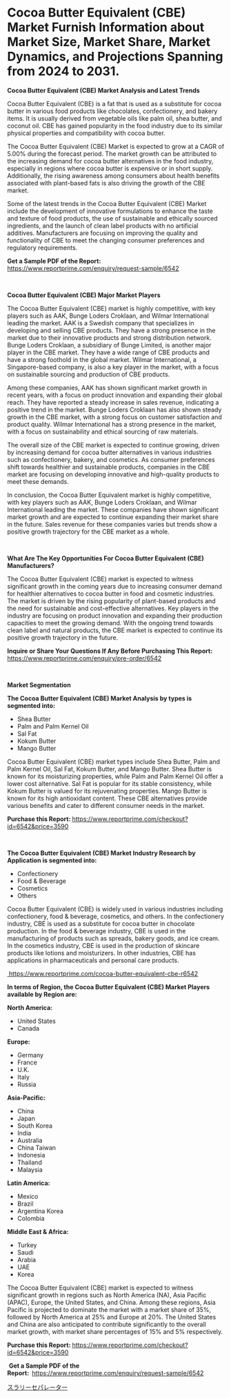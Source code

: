 <p><h1>Cocoa Butter Equivalent (CBE) Market Furnish Information about Market Size, Market Share, Market Dynamics, and Projections Spanning from 2024 to 2031.</h1></p><p><strong>Cocoa Butter Equivalent (CBE) Market Analysis and Latest Trends</strong></p>
<p><p>Cocoa Butter Equivalent (CBE) is a fat that is used as a substitute for cocoa butter in various food products like chocolates, confectionery, and bakery items. It is usually derived from vegetable oils like palm oil, shea butter, and coconut oil. CBE has gained popularity in the food industry due to its similar physical properties and compatibility with cocoa butter.</p><p>The Cocoa Butter Equivalent (CBE) Market is expected to grow at a CAGR of 5.00% during the forecast period. The market growth can be attributed to the increasing demand for cocoa butter alternatives in the food industry, especially in regions where cocoa butter is expensive or in short supply. Additionally, the rising awareness among consumers about health benefits associated with plant-based fats is also driving the growth of the CBE market.</p><p>Some of the latest trends in the Cocoa Butter Equivalent (CBE) Market include the development of innovative formulations to enhance the taste and texture of food products, the use of sustainable and ethically sourced ingredients, and the launch of clean label products with no artificial additives. Manufacturers are focusing on improving the quality and functionality of CBE to meet the changing consumer preferences and regulatory requirements.</p></p>
<p><strong>Get a Sample PDF of the Report:&nbsp;</strong> <a href="https://www.reportprime.com/enquiry/request-sample/6542">https://www.reportprime.com/enquiry/request-sample/6542</a></p>
<p>&nbsp;</p>
<p><strong>Cocoa Butter Equivalent (CBE) Major Market Players</strong></p>
<p><p>The Cocoa Butter Equivalent (CBE) market is highly competitive, with key players such as AAK, Bunge Loders Croklaan, and Wilmar International leading the market. AAK is a Swedish company that specializes in developing and selling CBE products. They have a strong presence in the market due to their innovative products and strong distribution network. Bunge Loders Croklaan, a subsidiary of Bunge Limited, is another major player in the CBE market. They have a wide range of CBE products and have a strong foothold in the global market. Wilmar International, a Singapore-based company, is also a key player in the market, with a focus on sustainable sourcing and production of CBE products.</p><p>Among these companies, AAK has shown significant market growth in recent years, with a focus on product innovation and expanding their global reach. They have reported a steady increase in sales revenue, indicating a positive trend in the market. Bunge Loders Croklaan has also shown steady growth in the CBE market, with a strong focus on customer satisfaction and product quality. Wilmar International has a strong presence in the market, with a focus on sustainability and ethical sourcing of raw materials.</p><p>The overall size of the CBE market is expected to continue growing, driven by increasing demand for cocoa butter alternatives in various industries such as confectionery, bakery, and cosmetics. As consumer preferences shift towards healthier and sustainable products, companies in the CBE market are focusing on developing innovative and high-quality products to meet these demands.</p><p>In conclusion, the Cocoa Butter Equivalent market is highly competitive, with key players such as AAK, Bunge Loders Croklaan, and Wilmar International leading the market. These companies have shown significant market growth and are expected to continue expanding their market share in the future. Sales revenue for these companies varies but trends show a positive growth trajectory for the CBE market as a whole.</p></p>
<p>&nbsp;</p>
<p><strong>What Are The Key Opportunities For Cocoa Butter Equivalent (CBE) Manufacturers?</strong></p>
<p><p>The Cocoa Butter Equivalent (CBE) market is expected to witness significant growth in the coming years due to increasing consumer demand for healthier alternatives to cocoa butter in food and cosmetic industries. The market is driven by the rising popularity of plant-based products and the need for sustainable and cost-effective alternatives. Key players in the industry are focusing on product innovation and expanding their production capacities to meet the growing demand. With the ongoing trend towards clean label and natural products, the CBE market is expected to continue its positive growth trajectory in the future.</p></p>
<p><strong>Inquire or Share Your Questions If Any Before Purchasing This Report:</strong> <a href="https://www.reportprime.com/enquiry/pre-order/6542">https://www.reportprime.com/enquiry/pre-order/6542</a></p>
<p>&nbsp;</p>
<p><strong>Market Segmentation</strong></p>
<p><strong>The Cocoa Butter Equivalent (CBE) Market Analysis by types is segmented into:</strong></p>
<p><ul><li>Shea Butter</li><li>Palm and Palm Kernel Oil</li><li>Sal Fat</li><li>Kokum Butter</li><li>Mango Butter</li></ul></p>
<p><p>Cocoa Butter Equivalent (CBE) market types include Shea Butter, Palm and Palm Kernel Oil, Sal Fat, Kokum Butter, and Mango Butter. Shea Butter is known for its moisturizing properties, while Palm and Palm Kernel Oil offer a lower cost alternative. Sal Fat is popular for its stable consistency, while Kokum Butter is valued for its rejuvenating properties. Mango Butter is known for its high antioxidant content. These CBE alternatives provide various benefits and cater to different consumer needs in the market.</p></p>
<p><strong>Purchase this Report:&nbsp;</strong><a href="https://www.reportprime.com/checkout?id=6542&price=3590">https://www.reportprime.com/checkout?id=6542&price=3590</a></p>
<p>&nbsp;</p>
<p><strong>The Cocoa Butter Equivalent (CBE) Market Industry Research by Application is segmented into:</strong></p>
<p><ul><li>Confectionery</li><li>Food & Beverage</li><li>Cosmetics</li><li>Others</li></ul></p>
<p><p>Cocoa Butter Equivalent (CBE) is widely used in various industries including confectionery, food & beverage, cosmetics, and others. In the confectionery industry, CBE is used as a substitute for cocoa butter in chocolate production. In the food & beverage industry, CBE is used in the manufacturing of products such as spreads, bakery goods, and ice cream. In the cosmetics industry, CBE is used in the production of skincare products like lotions and moisturizers. In other industries, CBE has applications in pharmaceuticals and personal care products.</p></p>
<p><a href="https://www.reportprime.com/cocoa-butter-equivalent-cbe-r6542">&nbsp;https://www.reportprime.com/cocoa-butter-equivalent-cbe-r6542</a></p>
<p><strong>In terms of Region, the Cocoa Butter Equivalent (CBE) Market Players available by Region are:</strong></p>
<p>
    <p> <strong> North America: </strong>
        <ul>
            <li>United States</li>
            <li>Canada</li>
        </ul>
        </p> 
    <p> <strong> Europe: </strong>
        <ul>
            <li>Germany</li>
            <li>France</li>
            <li>U.K.</li>
            <li>Italy</li>
            <li>Russia</li>
        </ul>
        </p> 
    <p> <strong> Asia-Pacific: </strong>
        <ul>
            <li>China</li>
            <li>Japan</li>
            <li>South Korea</li>
            <li>India</li>
            <li>Australia</li>
            <li>China Taiwan</li>
            <li>Indonesia</li>
            <li>Thailand</li>
            <li>Malaysia</li>
        </ul>
        </p> 
    <p> <strong> Latin America: </strong>
        <ul>
            <li>Mexico</li>
            <li>Brazil</li>
            <li>Argentina Korea</li>
            <li>Colombia</li>
        </ul>
        </p> 
    <p> <strong> Middle East & Africa: </strong>
        <ul>
            <li>Turkey</li>
            <li>Saudi</li>
            <li>Arabia</li>
            <li>UAE</li>
            <li>Korea</li>
        </ul>
    </p>
    </p>
<p><p>The Cocoa Butter Equivalent (CBE) market is expected to witness significant growth in regions such as North America (NA), Asia Pacific (APAC), Europe, the United States, and China. Among these regions, Asia Pacific is projected to dominate the market with a market share of 35%, followed by North America at 25% and Europe at 20%. The United States and China are also anticipated to contribute significantly to the overall market growth, with market share percentages of 15% and 5% respectively.</p></p>
<p><strong>Purchase this Report: </strong><a href="https://www.reportprime.com/checkout?id=6542&price=3590">https://www.reportprime.com/checkout?id=6542&price=3590</a></p>
<p>&nbsp;<strong>Get a Sample PDF of the Report:&nbsp;&nbsp;</strong><a href="https://www.reportprime.com/enquiry/request-sample/6542">https://www.reportprime.com/enquiry/request-sample/6542</a></p>
<p><strong></strong></p>
<p><p><a href="https://github.com/Sophiaard2003/Market-Research-Report-List-1/blob/main/612584819552.md">スラリーセパレーター</a></p></p>